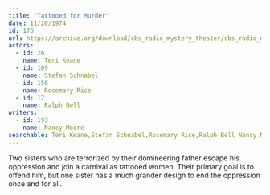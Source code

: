 ```yaml
---
title: "Tattooed for Murder"
date: 11/20/1974
id: 176
url: https://archive.org/download/cbs_radio_mystery_theater/cbs_radio_mystery_theater-0151-0200.zip/cbs_radio_mystery_theater-0151-0200%2Fcbsrmt_0176_tattooed_for_murder.mp3
actors:  
  - id: 26
    name: Teri Keane  
  - id: 109
    name: Stefan Schnabel  
  - id: 150
    name: Rosemary Rice  
  - id: 12
    name: Ralph Bell
writers:  
  - id: 193
    name: Nancy Moore
searchable: Teri Keane,Stefan Schnabel,Rosemary Rice,Ralph Bell Nancy Moore
---
```

Two sisters who are terrorized by their domineering father escape his oppression and join a carnival as tattooed women. Their primary goal is to offend him, but one sister has a much grander design to end the oppression once and for all.